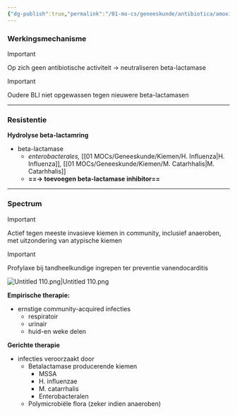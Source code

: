```yaml
---
{"dg-publish":true,"permalink":"/01-mo-cs/geneeskunde/antibiotica/amoxicilline-clavulaanzuur/","noteIcon":"","created":"2024-11-24T10:57:21.418+01:00","updated":"2024-12-29T13:58:43.261+01:00"}
---
```


### Werkingsmechanisme

  

> [!important]  
> Op zich geen antibiotische activiteit → neutraliseren beta-lactamase  
  
> [!important]  
> Oudere BLI niet opgewassen tegen nieuwere beta-lactamasen  

  

---

  

### Resistentie

**Hydrolyse beta-lactamring**

- beta-lactamase
    - _enterobacterales,_ [[01 MOCs/Geneeskunde/Kiemen/H. Influenza\|H. Influenza]]_,_ [[01 MOCs/Geneeskunde/Kiemen/M. Catarhhalis\|M. Catarhhalis]]
    - **==→ toevoegen beta-lactamase inhibitor==**

  

---

  

### Spectrum

> [!important]  
> Actief tegen meeste invasieve kiemen in community, inclusief anaeroben, met uitzondering van atypische kiemen  
  
> [!important]  
> Profylaxe bij tandheelkundige ingrepen ter preventie vanendocarditis  

![Untitled 110.png|Untitled 110.png](/img/user/06%20Toolkit/Files/Untitled%20110.png)

**Empirische therapie:**

- ernstige community-acquired infecties
    - respiratoir
    - urinair
    - huid-en weke delen

  

**Gerichte therapie**

- infecties veroorzaakt door
    - Betalactamase producerende kiemen
        - MSSA
        - H. influenzae
        - M. catarrhalis
        - Enterobacteralen
    - Polymicrobiële flora (zeker indien anaeroben)